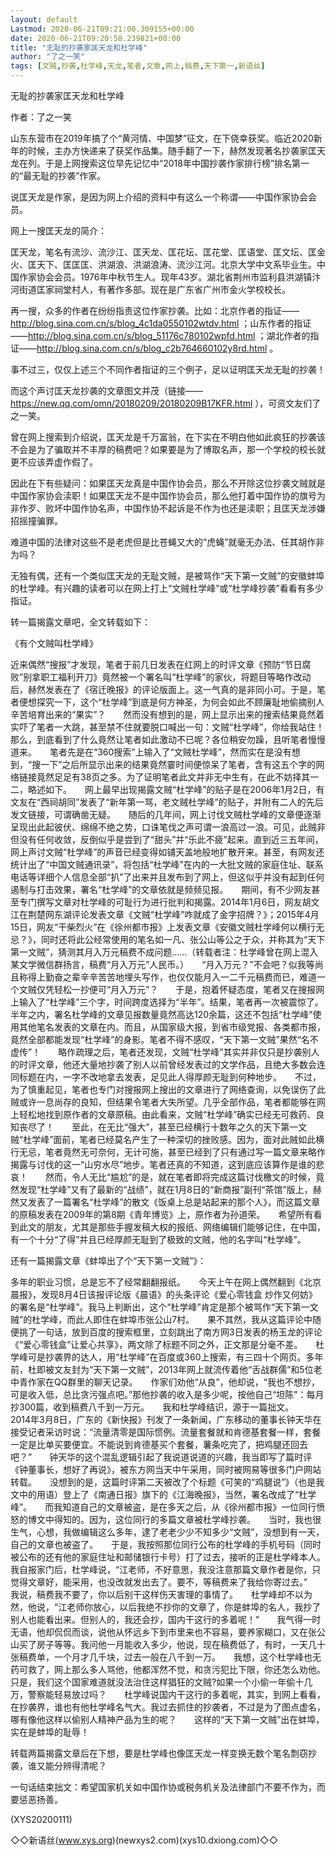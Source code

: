 ```yaml
---
layout: default
Lastmod: 2020-06-21T09:21:00.309155+00:00
date: 2020-06-21T09:20:58.239821+00:00
title: "无耻的抄袭家匡天龙和杜学峰"
author: "了之一笑"
tags: [文贼,抄袭,杜学峰,天龙,笔者,文章,网上,稿费,天下第一,新语丝]
---
```


无耻的抄袭家匡天龙和杜学峰

作者：了之一笑

山东东营市在2019年搞了个“黄河情、中国梦”征文，在下侥幸获奖。临近2020新年的时候，主办方快递来了获奖作品集。随手翻了一下，赫然发现著名抄袭家匡天龙在列。于是上网搜索这位早先记忆中“2018年中国抄袭作家排行榜”排名第一的“最无耻的抄袭”作家。

说匡天龙是作家，是因为网上介绍的资料中有这么一个称谓——中国作家协会会员。

网上一搜匡天龙的简介：

匡天龙，笔名有流沙、流沙江、匡天龙、匡花坛、匡花堂、匡语堂、匡文坛、匡金火、匡天下、匡匡匡、洪湖浪、洪湖浪涛、流沙江河。北京大学中文系毕业生。中国作家协会会员。1976年中秋节生人。现年43岁。湖北省荆州市监利县洪湖镇汴河街道匡家祠堂村人，有著作多部。现在是广东省广州市金火学校校长。

再一搜，众多的作者在纷纷指责这位作家抄袭。比如：北京作者的指证——http://blog.sina.com.cn/s/blog_4c1da0550102wtdv.html ；山东作者的指证——http://blog.sina.com.cn/s/blog_51176c780102wpfd.html ；湖北作者的指证——http://blog.sina.com.cn/s/blog_c2b764660102y8rd.html 。

事不过三，仅仅上述三个不同作者指证的三个例子，足以证明匡天龙无耻的抄袭！

而这个声讨匡天龙抄袭的文章图文并茂（链接——https://new.qq.com/omn/20180209/20180209B17KFR.html ），可资文友们了之一笑。

曾在网上搜索到介绍说，匡天龙是千万富翁，在下实在不明白他如此疯狂的抄袭该不会是为了骗取并不丰厚的稿费吧？如果要是为了博取名声，那一个学校的校长就更不应该弄虚作假了。

因此在下有些疑问：如果匡天龙真是中国作协会员，那么不开除这位抄袭文贼就是中国作家协会渎职！如果匡天龙不是中国作协会员，那么他打着中国作协的旗号为非作歹、败坏中国作协名声，中国作协不起诉是不作为也还是渎职；且匡天龙涉嫌招摇撞骗罪。

难道中国的法律对这些不是老虎但是比苍蝇又大的“虎蝇”就毫无办法、任其胡作非为吗？

无独有偶，还有一个类似匡天龙的无耻文贼，是被骂作“天下第一文贼”的安徽蚌埠的杜学峰。有兴趣的读者可以在网上打上“文贼杜学峰”或“杜学峰抄袭”看看有多少指证。

转一篇揭露文章吧，全文转载如下：

《有个文贼叫杜学峰》

近来偶然“搜报”才发现，笔者于前几日发表在红网上的时评文章《预防“节日腐败”别拿职工福利开刀》竟然被一个署名叫“杜学峰”的家伙，将题目等略作改动后，赫然发表在了《宿迁晚报》的评论版面上。这一气真的是非同小可。于是，笔者便想探究一下，这个“杜学峰”到底是何方神圣，为何会如此不顾廉耻地偷摘别人辛苦培育出来的“果实”？　　然而没有想到的是，网上显示出来的搜索结果竟然着实吓了笔者一大跳，甚至禁不住就要脱口喊出一句：文贼“杜学峰”，你给我站住！　　那么，到底看到了什么竟然让笔者如此激动不已呢？各位稍安勿躁，且听笔者慢慢道来。　　笔者先是在“360搜索”上输入了“文贼杜学峰”，然而实在是没有想到，“搜一下”之后所显示出来的结果竟然霎时间便惊呆了笔者，含有这五个字的网络链接竟然足足有38页之多。为了证明笔者此文并非无中生有，在此不妨择其一二，略述如下。　　网上最早出现揭露文贼“杜学峰”的贴子是在2006年1月2日，有文友在“西祠胡同”发表了“新年第一骂，老文贼杜学峰”的贴子，并附有二人的先后发文链接，可谓确凿无疑。　　随后的几年间，网上讨伐文贼杜学峰的文章便逐渐呈现出此起彼伏、绵绵不绝之势，口诛笔伐之声可谓一浪高过一浪。可见，此贼非但没有任何收敛，反倒似乎是尝到了“甜头”并“乐此不疲”起来。直到近三五年间，网上声讨文贼“杜学峰”的声音已经变得如铺天盖地般地扩散开来。甚至，有网友还统计出了“中国文贼通讯录”，将包括“杜学峰”在内的一大批文贼的家庭住址、联系电话等详细个人信息全部“扒”了出来并且发布到了网上，但这似乎并没有起到任何遏制与打击效果，署名“杜学峰”的文章依就是频频见报。　　期间，有不少网友甚至专门撰写文章对杜学峰的可耻行为进行批判和揭露。2014年1月6日，网友胡文江在荆楚网东湖评论发表文章《文贼“杜学峰”咋就成了金字招牌？》；2015年4月15日，网友“干柴烈火”在《徐州都市报》上发表文章《安徽文贼杜学峰何以横行无忌？》，同时还将此公经常使用的笔名如一凡、张公山等公之于众，并称其为“天下第一文贼”，猜测其月入万元稿费不成问题……（转载者注：杜学峰曾在网上混入某文学微信群扬言，稿费“月入万元”人民币。）　　“月入万元？”不会吧？似我等尚且称得上勤奋之辈辛辛苦苦地埋头写作，也仅仅能月入一二千元稿费而已，难道一个文贼仅凭轻松一抄便可“月入万元”？　　于是，抱着怀疑态度，笔者又在搜报网上输入了“杜学峰”三个字，时间跨度选择为“半年”。结果，笔者再一次被震惊了。半年之内，署名杜学峰的文章见报数量竟然高达120余篇，这还不包括“杜学峰”使用其他笔名发表的文章在内。而且，从国家级大报，到省市级党报、各类都市报，竟然全部都能发现“杜学峰”的身影。笔者不得不感叹，“天下第一文贼”果然“名不虚传”！　　略作疏理之后，笔者还发现，文贼“杜学峰”其实并非仅只是抄袭别人的时评文章，他还大量地抄袭了别人以前曾经发表过的文学作品，且绝大多数会连同标题在内，一字不改地拿去发表，足见此人得厚颜无耻到何种地步。　　不过，为了慎重起见，笔者也专门对搜报网上搜出的文章进行了网络查询，以免误伤了此贼或许一息尚存的良知，但结果令笔者大失所望。几乎全部作品，笔者都能够在网上轻松地找到原作者的文章原稿。由此看来，文贼“杜学峰”确实已经无可救药、良知丧尽了！　　至此，在无比“强大”，甚至已经横行十数年之久的天下第一文贼“杜学峰”面前，笔者已经莫名产生了一种深切的挫败感。因为，面对此贼如此横行无忌，笔者竟然无可奈何，无计可施，甚至已经到了只有通过写一篇文章来略作揭露与讨伐的这一“山穷水尽”地步。笔者还真的不知道，这到底应该算作是谁的悲哀！　　然而，令人无比“尴尬”的是，就在笔者即将完成这篇讨伐檄文的时候，竟然发现“杜学峰”又有了最新的“战绩”，就在1月8日的“新商报”副刊“茶馆”版上，赫然又发表了一篇署名“杜学峰”的散文《饭桌上总是站起来的那个人》，而这篇文章的原稿发表在2009年的第8期《青年博览》上，原作者为孙道荣。　　希望所有看到此文的朋友，尤其是那些手握发稿大权的报纸、网络编辑们能够记住，在中国，有一个十分“了得”并且已经厚颜无耻到了极致的文贼，他的名字叫“杜学峰”。

还有一篇揭露文章《蚌埠出了个“天下第一文贼”》：

多年的职业习惯，总是忘不了经常翻翻报纸。　　今天上午在网上偶然翻到《北京晨报》，发现8月4日该报评论版《晨语》的头条评论《爱心零钱盒 炒作又何妨》的署名是“杜学峰”。我马上判断出，这个“杜学峰”肯定是那个被骂作“天下第一文贼”的杜学峰，而此人即住在蚌埠市张公山7村。　　果不其然，我从这篇评论中随便挑了一句话，放到百度的搜索框里，立刻跳出了南方网3日发表的杨玉龙的评论《“爱心零钱盒”让爱心共享》，两文除了标题不同之外，正文那是分毫不差。　　杜学峰可是抄袭界的达人，用“杜学峰”在百度或360上搜索，有三四十个网页。多年前，杜即被文友封为“天下第一文贼”，2013年网上就流传着他“舌战群儒”和5位老中青作家在QQ群里的聊天记录。　　作家们劝他“从良”，他却说，“我也不想抄，可是收入低，总比贪污强点吧。”那他抄袭的收入是多少呢，按他自己“坦陈”：每月抄300篇，收到稿费八千到一万元。　　我和杜学峰结识，源于一篇拙文。　　2014年3月8日，广东的《新快报》刊发了一条新闻，广东移动的董事长钟天华在接受记者采访时说：“流量清零是国际惯例。流量套餐就和肯德基套餐一样，套餐一定是比单买要便宜。不能说到肯德基买个套餐，薯条吃完了，把鸡腿还回去吧？”　　钟天华的这个混乱逻辑引起了我说道说道的兴趣，我当即写了篇时评《钟董事长，想好了再说》，被东方网当天中午采用，同时被网易等很多门户网站转载。　　没想到的是，这篇时评第二天被改了个标题《可笑的“鸡腿说”》（也是我文中的用语）登上了《南通日报》旗下的《江海晚报》，当然，署名改成了“杜学峰”。　　而我知道自己的文章被盗，是在多天之后，从《徐州都市报》一位同行愤怒的博文中得知的。因为，这位同行的多篇文章被杜学峰抄袭。　　当时，我也很生气，心想，我做编辑这么多年，逮了老老少少不知多少“文贼”，没想到有一天，自己的文章也被盗了。　　于是，我按照那位同行公布的杜学峰的手机号码（同时被公布的还有他的家庭住址和邮储银行卡号）打了过去，接听的正是杜学峰本人。　　我自报家门后，杜学峰说，“江老师，不好意思，我没注意那篇文章作者是你，只觉得文章好，能采用，也没改就发出去了。要不，等稿费来了我给你寄过去。”　　我说，稿费我不要了，你以后别干这样伤天害理的事情了。　　杜学峰却不以为然，他说，“江老师你放心，以后我绝不抄你的文章了，你是蚌埠的名人，我抄了别人也能看出来。但别人的，我还会抄，国内干这行的多着呢！”　　我气得一时无语，他却侃侃而谈，说他从怀远乡下到市里来也不容易，要养家糊口，又在张公山买了房子等等。我问他一月能收入多少，他说，现在稿费低了，有时，一天几十张稿费单，一个月才几千块，过去一般在八千到一万。　　我想，这个杜学峰也无药可救了，网上那么多人骂他，他都浑然不觉，和贪污犯比下限，你还怎么劝他。只是，我们这个国家难道就没法治住这样猖狂的文贼?如果一个小偷一年偷十几万，警察能轻易放过吗？　　杜学峰说国内干这行的多着呢，其实，到网上看看，在抄袭界，谁也有他杜学峰名气大。我过去抓住的抄袭者，不过是为了图点虚名，哪有像他这样以偷别人精神产品为生的呢？　　这样的“天下第一文贼”出在蚌埠，实在是蚌埠的耻辱！

转载两篇揭露文章后在下想，要是杜学峰也像匡天龙一样变换无数个笔名剽窃抄袭，谁又能分辨得清呢？

一句话结束拙文：希望国家机关如中国作协或税务机关及法律部门不要不作为，而要惩恶扬善。

(XYS20200111)

◇◇新语丝(www.xys.org)(newxys2.com)(xys10.dxiong.com)◇◇

